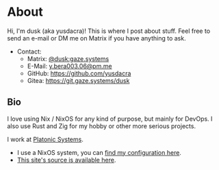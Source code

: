 # About

Hi, I'm dusk (aka yusdacra)! This is where I post about stuff.
Feel free to send an e-mail or DM me on Matrix if you have anything to ask.

+ Contact:
  - Matrix: [@dusk:gaze.systems](https://matrix.to/#/@dusk:gaze.systems)
  - E-Mail: y.bera003.06@pm.me
  - GitHub: <https://github.com/yusdacra>
  - Gitea: <https://git.gaze.systems/dusk>

## Bio

I love using Nix / NixOS for any kind of purpose, but mainly for DevOps.
I also use Rust and Zig for my hobby or other more serious projects.

I work at [Platonic Systems](https://platonic.systems).

+ I use a NixOS system, you can [find my configuration here](https://git.gaze.systems/dusk/ark).
+ [This site's source is available here](https://git.gaze.systems/dusk/website).
